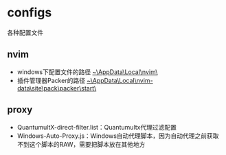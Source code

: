 # configs
各种配置文件

## nvim
* windows下配置文件的路径 <u> ~\AppData\Local\nvim\ </u>
* 插件管理器Packer的路径 <u> ~\AppData\Local\nvim-data\site\pack\packer\start\ </u>

## proxy

* QuantumultX-direct-filter.list：Quantumultx代理过滤配置
* Windows-Auto-Proxy.js：Windows自动代理脚本，因为自动代理之前获取不到这个脚本的RAW，需要把脚本放在其他地方